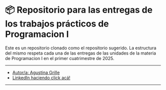 # 📦 Repositorio para las entregas de los trabajos prácticos de Programacion I

Este es un repositorio clonado como el repositorio sugerido.
La estructura del mismo respeta cada una de las entregas de las unidades de la materia de Programacion I en el primer cuatrimestre de 2025.

---

- [Autor/a: Agustina Grille](https://github.com/agustinagrille) 
- [LinkedIn haciendo click acá!](https://www.linkedin.com/in/agustina-a-grille-81929a146/)

---

